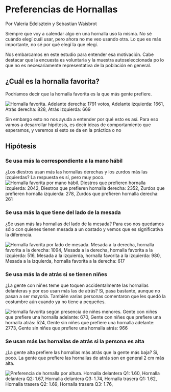 # Preferencias de Hornallas

Por Valeria Edelsztein y Sebastian Waisbrot

Siempre que voy a calendar algo en una hornalla uso la misma. No sé cuándo
elegí cuál usar, pero ahora no me veo usando otra. Lo que es más importante, no
sé por qué elegí la que elegí.

Nos embarcamos en este estudio para entender esa motivación. Cabe destacar que
la encuesta es voluntaria y la muestra autoseleccionada po lo que no es
necesariamente representativa de la población en general.

## ¿Cuál es la hornalla favorita?

Podríamos decir que la hornalla favorita es la que más gente prefiere.

![Hornalla favorita. Adelante derecha: 1791 votos, Adelante izquierda: 1661,
Atrás derecha: 828, Atrás izquierda: 669](hornallas.png)

Sin embargo esto no nos ayuda a entender por qué esto es así. Para eso vamos a
desarrollar hipótesis, es decir ideas de comportamiento que esperamos, y
veremos si esto se da en la práctica o no

## Hipótesis

### Se usa más la correspondiente a la mano hábil

¿Los diestros usan más las hornallas derechas y los zurdos más las izquierdas?
La respuesta es sí, pero muy poco.
![
Hornalla favorita por mano hábil.
Diestros que prefieren hornalla izquierda: 2042,
Diestros que prefieren hornalla derecha: 2352,
Zurdos que prefieren hornalla izquierda: 278,
Zurdos que prefieren hornalla derecha: 261
](manohabil.png)

### Se usa más la que tiene del lado de la mesada

¿Se usan más las hornallas del lado de la mesada? Para eso nos quedamos sólo
con quienes tienen mesada a un costado y vemos que es significativa la
diferencia.

![
Hornalla favorita por lado de mesada.
Mesada a la derecha, hornalla favorita a la derecha: 1094,
Mesada a la derecha, hornalla favorita a la izquierda: 516,
Mesada a la izquierda, hornalla favorita a la izquierda: 980,
Mesada a la izquierda, hornalla favorita a la derecha: 617
](ladomesada.png)

### Se usa más la de atrás si se tienen niñes

¿La gente con niñes teme que toquen accidentalmente las hornallas delanteras
y por eso usan más las de atrás? Sí, pasa bastante, aunque no pasan a ser
mayoría. También varias personas comentaron que les quedó la costumbre aún
cuando ya no tiene a pequeñes.

![
Hornalla favorita según presencia de niñes menores.
Gente con niñes que prefiere una hornalla adelante: 670,
Gente con niñes que prefiere una hornalla atrás: 524,
Gente sin niñes que prefiere una hornalla adelante: 2773,
Gente sin niñes que prefiere una hornalla atrás: 966
](ninyes.png)

### Se usan más las hornallas de atrás si la persona es alta

¿La gente alta prefiere las hornallas más atrás que la gente más baja? Sí, poco.
La gente que prefiere las hornallas de atrás son en general 2 cm más alta.

![
Preferencia de hornalla por altura.
Hornalla delantera Q1: 1.60,
Hornalla delantera Q2: 1.67,
Hornalla delantera Q3: 1.74,
Hornalla trasera Q1: 1.62,
Hornalla trasera Q2: 1.69,
Hornalla trasera Q3: 1.76,
](altura.png)
